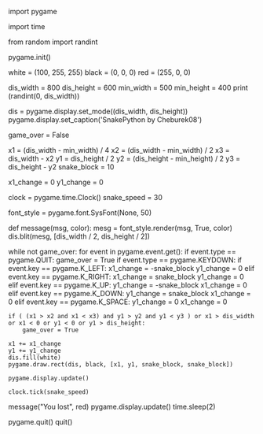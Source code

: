 import pygame

import time

from random import randint

pygame.init()

white = (100, 255, 255)
black = (0, 0, 0)
red = (255, 0, 0)

dis_width = 800
dis_height = 600
min_width = 500
min_height = 400
print (randint(0, dis_width))

dis = pygame.display.set_mode((dis_width, dis_height))
pygame.display.set_caption('SnakePython by Cheburek08')

game_over = False

x1 = (dis_width - min_width) / 4
x2 = (dis_width - min_width) / 2
x3 = dis_width - x2
y1 = dis_height / 2
y2 = (dis_height - min_height) / 2
y3 = dis_height - y2
snake_block = 10

x1_change = 0
y1_change = 0

clock = pygame.time.Clock()
snake_speed = 30

font_style = pygame.font.SysFont(None, 50)


def message(msg, color):
    mesg = font_style.render(msg, True, color)
    dis.blit(mesg, [dis_width / 2, dis_height / 2])


while not game_over:
    for event in pygame.event.get():
        if event.type == pygame.QUIT:
            game_over = True
        if event.type == pygame.KEYDOWN:
            if event.key == pygame.K_LEFT:
                x1_change = -snake_block
                y1_change = 0
            elif event.key == pygame.K_RIGHT:
                x1_change = snake_block
                y1_change = 0
            elif event.key == pygame.K_UP:
                y1_change = -snake_block
                x1_change = 0
            elif event.key == pygame.K_DOWN:
                y1_change = snake_block
                x1_change = 0
            elif event.key == pygame.K_SPACE:
                y1_change = 0
                x1_change = 0
  
    if ( (x1 > x2 and x1 < x3) and y1 > y2 and y1 < y3 ) or x1 > dis_width or x1 < 0 or y1 < 0 or y1 > dis_height:
        game_over = True

    x1 += x1_change
    y1 += y1_change
    dis.fill(white)
    pygame.draw.rect(dis, black, [x1, y1, snake_block, snake_block])

    pygame.display.update()

    clock.tick(snake_speed)

message("You lost", red)
pygame.display.update()
time.sleep(2)

pygame.quit()
quit()
